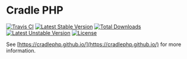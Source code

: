# Cradle PHP

[![Travis CI](https://travis-ci.org/CradlePHP/packages.svg?branch=master)](https://travis-ci.org/CradlePHP/packages)
[![Latest Stable Version](https://poser.pugx.org/cradlephp/packages/v/stable)](https://packagist.org/packages/cradlephp/packages)
[![Total Downloads](https://poser.pugx.org/cradlephp/packages/downloads)](https://packagist.org/packages/cradlephp/packages)
[![Latest Unstable Version](https://poser.pugx.org/cradlephp/packages/v/unstable)](https://packagist.org/packages/cradlephp/packages)
[![License](https://poser.pugx.org/cradlephp/packages/license)](https://packagist.org/packages/cradlephp/packages)

See [https://cradlephp.github.io/](https://cradlephp.github.io/) for more information.